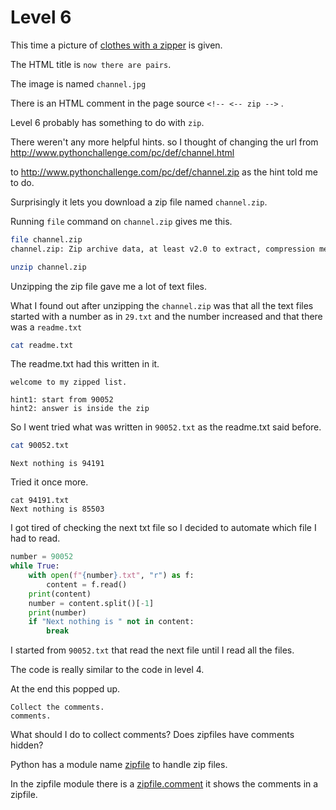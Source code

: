 # Level 6

This time a picture of [clothes with a zipper](/6/channel.jpg) is given. 


The HTML title is `now there are pairs`. 

The image is named `channel.jpg`


There is an HTML comment in the page source `<!-- <-- zip -->` .


Level 6 probably  has something to do with `zip`.

There weren't any more helpful hints. so I thought of changing the url from http://www.pythonchallenge.com/pc/def/channel.html

to http://www.pythonchallenge.com/pc/def/channel.zip as the hint told me to do. 

Surprisingly it lets you download a zip file named `channel.zip`. 


Running `file` command on `channel.zip` gives me this. 


``` bash
file channel.zip 
channel.zip: Zip archive data, at least v2.0 to extract, compression method=deflate
```


```bash
unzip channel.zip
```

Unzipping the zip file gave me a lot of text files. 


What I found out after unzipping the `channel.zip` was that all the text files started with a number as in `29.txt` and the number increased and that there was a `readme.txt`


```bash
cat readme.txt 
```


The readme.txt had this written in it. 


```
welcome to my zipped list.

hint1: start from 90052
hint2: answer is inside the zip
```

So I went tried what was written in `90052.txt` as the readme.txt said before. 


```bash
cat 90052.txt
``` 


```
Next nothing is 94191
```


Tried it once more. 


```
cat 94191.txt 
Next nothing is 85503
```


I got tired of checking the next txt file so I decided to automate which file I had to read.


```python
number = 90052
while True:
    with open(f"{number}.txt", "r") as f:
        content = f.read()
    print(content)
    number = content.split()[-1]
    print(number)
    if "Next nothing is " not in content:
        break
```


I started from `90052.txt` that read the next file until I read all the files. 


The code is really similar to the code in level 4.


At the end this popped up. 

```
Collect the comments.
comments.
```


What should I do to collect comments? Does zipfiles have comments hidden?


Python has a module name [zipfile](https://docs.python.org/3/library/zipfile.html#zipfile.ZipFile.comment) to handle zip files.


In the zipfile module there is a [zipfile.comment](https://docs.python.org/3/library/zipfile.html#zipfile.ZipFile.comment) it shows the comments in a zipfile.